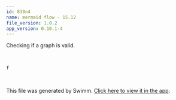 ```yaml
---
id: 838n4
name: mermaid flow - 15.12
file_version: 1.0.2
app_version: 0.10.1-4
---
```


Checking if a graph is valid.

<br/>

<!--MERMAID {width:100}-->
```mermaid
f
```
<!--MCONTENT {content: f} --->

<br/>

This file was generated by Swimm. [Click here to view it in the app](https://swimm-web-app.web.app/repos/Z2l0aHViJTNBJTNBdGVzdC1naXRodWItYXBwJTNBJTNBc3dpbW1pbw==/docs/838n4).